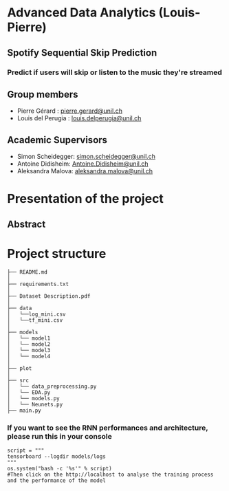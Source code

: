 # Advanced Data Analytics (Louis-Pierre)
## Spotify Sequential Skip Prediction
### Predict if users will skip or listen to the music they're streamed


## Group members
* Pierre Gérard : pierre.gerard@unil.ch
* Louis del Perugia : louis.delperugia@unil.ch

## Academic Supervisors
* Simon Scheidegger: simon.scheidegger@unil.ch
* Antoine Didisheim: Antoine.Didisheim@unil.ch
* Aleksandra Malova: aleksandra.malova@unil.ch

# Presentation of the project

## Abstract

# Project structure

```
├── README.md
│
├── requirements.txt
│
├── Dataset Description.pdf
│
├── data
│   └──log_mini.csv           
│   └──tf_mini.csv
│
├── models
│   └── model1          
│   └── model2
│   └── model3
│   └── model4
│
├── plot
│
├── src          
│   └── data_preprocessing.py
│   └── EDA.py
│   └── models.py
│   └── Neunets.py
├── main.py

```
### If you want to see the RNN performances and architecture, please run this in your console
```
script = """
tensorboard --logdir models/logs
"""
os.system("bash -c '%s'" % script)
#Then click on the http://localhost to analyse the training process and the performance of the model

```
